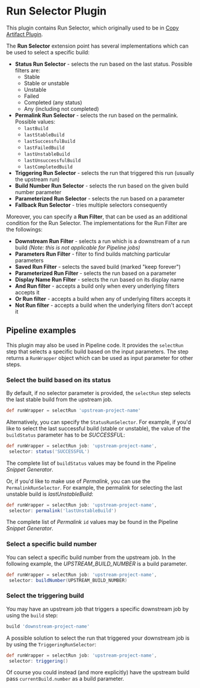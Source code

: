 # Run Selector Plugin

This plugin contains Run Selector, which originally used to be in
[Copy Artifact Plugin](https://wiki.jenkins-ci.org/display/JENKINS/Copy+Artifact+Plugin).

The **Run Selector** extension point has several implementations which can be used to select a specific build:
 - **Status Run Selector** - selects the run based on the last status. Possible filters are:
   - Stable
   - Stable or unstable
   - Unstable
   - Failed
   - Completed (any status)
   - Any (including not completed)
 - **Permalink Run Selector** - selects the run based on the permalink. Possible values:
   - `lastBuild`
   - `lastStableBuild`
   - `lastSuccessfulBuild`
   - `lastFailedBuild`
   - `lastUnstableBuild`
   - `lastUnsuccessfulBuild`
   - `lastCompletedBuild`
 - **Triggering Run Selector** - selects the run that triggered this run (usually the upstream run)
 - **Build Number Run Selector** - selects the run based on the given build number parameter
 - **Parameterized Run Selector** - selects the run based on a parameter
 - **Fallback Run Selector** - tries multiple selectors consequently

Moreover, you can specify a **Run Filter**, that can be used as an additional condition for the Run Selector.
The implementations for the Run Filter are the followings:
 - **Downstream Run Filter** - selects a run which is a downstream of a run build
*(Note: this is not applicable for Pipeline jobs)*
 - **Parameters Run Filter** - filter to find builds matching particular parameters
 - **Saved Run Filter** - selects the saved build (marked "keep forever")
 - **Parameterized Run Filter** - selects the run based on a parameter
 - **Display Name Run Filter** - selects the run based on its display name
 - **And Run filter** - accepts a build only when every underlying filters accepts it
 - **Or Run filter** - accepts a build when any of underlying filters accepts it
 - **Not Run filter** - accepts a build when the underlying filters don't accept it

## Pipeline examples

This plugin may also be used in Pipeline code. 
It provides the `selectRun` step that selects a specific build based on the input parameters.
The step returns a `RunWrapper` object which can be used as input parameter for other steps.

### Select the build based on its status

By default, if no selector parameter is provided, the `selectRun` step selects the last stable build from the 
upstream job.

```groovy
def runWrapper = selectRun 'upstream-project-name'
```

Alternatively, you can specify the `StatusRunSelector`. 
For example, if you'd like to select the last successful build (stable or unstable), the value of the 
`buildStatus` parameter has to be *SUCCESSFUL*:
 
```groovy
def runWrapper = selectRun job: 'upstream-project-name', 
 selector: status('SUCCESSFUL') 
```
The complete list of `buildStatus` values may be found in the Pipeline *Snippet Generator*.

Or, if you'd like to make use of *Permalink*, you can use the `PermalinkRunSelector`.
For example, the permalink for selecting the last unstable build is *lastUnstableBuild*: 

```groovy
def runWrapper = selectRun job: 'upstream-project-name', 
 selector: permalink('lastUnstableBuild') 
```

The complete list of *Permalink* `id` values may be found in the Pipeline *Snippet Generator*. 

### Select a specific build number

You can select a specific build number from the upstream job. 
In the following example, the *UPSTREAM_BUILD_NUMBER* is a build parameter.

```groovy
def runWrapper = selectRun job: 'upstream-project-name', 
 selector: buildNumber(UPSTREAM_BUILD_NUMBER)
```

### Select the triggering build

You may have an upstream job that triggers a specific downstream job by using the `build` step:

```groovy
build 'downstream-project-name'
```

A possible solution to select the run that triggered your downstream job is by using the `TriggeringRunSelector`:

```groovy
def runWrapper = selectRun job: 'upstream-project-name', 
 selector: triggering() 
```

Of course you could instead (and more explicitly) have the upstream build pass `currentBuild.number` as a build parameter.
